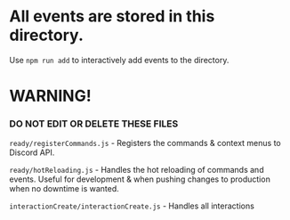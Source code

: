 # All events are stored in this directory.
Use `npm run add` to interactively add events to the directory.

<h1> WARNING! </h1>
<h3> DO NOT EDIT OR DELETE THESE FILES </h3>

`ready/registerCommands.js` - Registers the commands & context menus to Discord API.

`ready/hotReloading.js` - Handles the hot reloading of commands and events. Useful for development & when pushing changes to production when no downtime is wanted.

`interactionCreate/interactionCreate.js` - Handles all interactions
